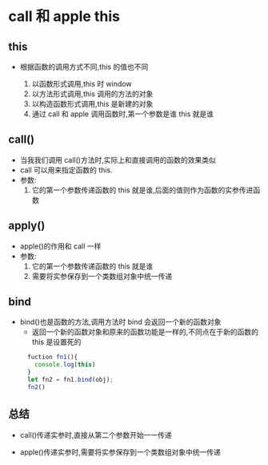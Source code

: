 # call 和 apple this

## this

- 根据函数的调用方式不同,this 的值也不同

  1. 以函数形式调用,this 时 window
  2. 以方法形式调用,this 调用的方法的对象
  3. 以构造函数形式调用,this 是新建的对象
  4. 通过 call 和 apple 调用函数时,第一个参数是谁 this 就是谁

## call()

- 当我我们调用 call()方法时,实际上和直接调用的函数的效果类似
- call 可以用来指定函数的 this.
- 参数:
  1. 它的第一个参数传递函数的 this 就是谁,后面的值则作为函数的实参传进函数

## apply()

- apple()的作用和 call 一样
- 参数:
  1. 它的第一个参数传递函数的 this 就是谁
  2. 需要将实参保存到一个类数组对象中统一传递

## bind

- bind()也是函数的方法,调用方法时 bind 会返回一个新的函数对象
  - 返回一个新的函数对象和原来的函数功能是一样的,不同点在于新的函数的 this 是设置死的
  ```js
    fuction fn1(){
      console.log(this)
    }
    let fn2 = fn1.bind(obj);
    fn2()
  ```

## 总结

- call()传递实参时,直接从第二个参数开始一一传递

- apple()传递实参时,需要将实参保存到一个类数组对象中统一传递
